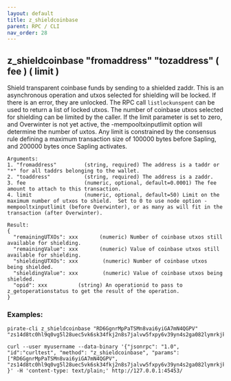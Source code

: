 ```yaml
---
layout: default
title: z_shieldcoinbase
parent: RPC / CLI
nav_order: 28
---
```


## z_shieldcoinbase "fromaddress" "tozaddress" ( fee ) ( limit )

Shield transparent coinbase funds by sending to a shielded zaddr.  This is an asynchronous operation and utxos
selected for shielding will be locked.  If there is an error, they are unlocked.  The RPC call `listlockunspent`
can be used to return a list of locked utxos.  The number of coinbase utxos selected for shielding can be limited
by the caller.  If the limit parameter is set to zero, and Overwinter is not yet active, the -mempooltxinputlimit
option will determine the number of uxtos.  Any limit is constrained by the consensus rule defining a maximum
transaction size of 100000 bytes before Sapling, and 200000 bytes once Sapling activates.

```
Arguments:
1. "fromaddress"         (string, required) The address is a taddr or "*" for all taddrs belonging to the wallet.
2. "toaddress"           (string, required) The address is a zaddr.
3. fee                   (numeric, optional, default=0.0001) The fee amount to attach to this transaction.
4. limit                 (numeric, optional, default=50) Limit on the maximum number of utxos to shield.  Set to 0 to use node option -mempooltxinputlimit (before Overwinter), or as many as will fit in the transaction (after Overwinter).
```
```
Result:
{
  "remainingUTXOs": xxx       (numeric) Number of coinbase utxos still available for shielding.
  "remainingValue": xxx       (numeric) Value of coinbase utxos still available for shielding.
  "shieldingUTXOs": xxx        (numeric) Number of coinbase utxos being shielded.
  "shieldingValue": xxx        (numeric) Value of coinbase utxos being shielded.
  "opid": xxx          (string) An operationid to pass to z_getoperationstatus to get the result of the operation.
}
```

### Examples:
```
pirate-cli z_shieldcoinbase "RD6GgnrMpPaTSMn8vai6yiGA7mN4QGPV" "zs14d8tc0hl9q0vg5l28uec5vk6sk34fkj2n8s7jalvw5fxpy6v39yn4s2ga082lymrkjk0x2nqg37"
```
```
curl --user myusername --data-binary '{"jsonrpc": "1.0", "id":"curltest", "method": "z_shieldcoinbase", "params": ["RD6GgnrMpPaTSMn8vai6yiGA7mN4QGPV", "zs14d8tc0hl9q0vg5l28uec5vk6sk34fkj2n8s7jalvw5fxpy6v39yn4s2ga082lymrkjk0x2nqg37"] }' -H 'content-type: text/plain;' http://127.0.0.1:45453/
```
